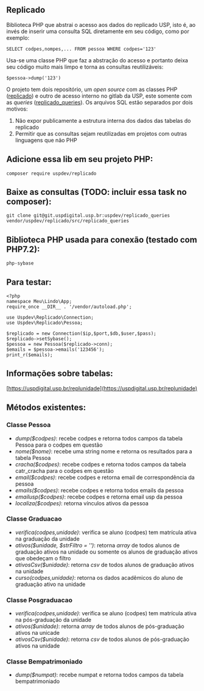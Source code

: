 ## Replicado

Biblioteca PHP que abstrai o acesso aos dados do replicado USP, 
isto é, ao invés de inserir uma consulta SQL diretamente em seu código, 
como por exemplo: 

    SELECT codpes,nompes,... FROM pessoa WHERE codpes='123'

Usa-se uma classe PHP que faz a abstração do acesso e portanto deixa 
seu código muito mais limpo e torna as consultas reutilizáveis:

    $pessoa->dump('123')

O projeto tem dois repositório, um *open source* com as classes PHP 
([replicado](https://github.com/uspdev/replicado)) e outro de acesso interno 
no gitlab da USP, este somente com as *queries* ([replicado_queries](https://git.uspdigital.usp.br/uspdev/replicado_queries)).
Os arquivos SQL estão separados por dois motivos:

 1. Não expor publicamente a estrutura interna dos dados das tabelas do replicado
 2. Permitir que as consultas sejam reutilizadas em projetos com outras linguagens que não PHP

## Adicione essa lib em seu projeto PHP:

    composer require uspdev/replicado

## Baixe as consultas (TODO: incluir essa task no composer):

    git clone git@git.uspdigital.usp.br:uspdev/replicado_queries vendor/uspdev/replicado/src/replicado_queries

## Biblioteca PHP usada para conexão (testado com PHP7.2):

    php-sybase

## Para testar:

    <?php
    namespace Meu\Lindo\App;
    require_once __DIR__ . '/vendor/autoload.php';

    use Uspdev\Replicado\Connection;
    use Uspdev\Replicado\Pessoa;

    $replicado = new Connection($ip,$port,$db,$user,$pass);
    $replicado->setSybase();
    $pessoa = new Pessoa($replicado->conn);
    $emails = $pessoa->emails('123456');
    print_r($emails);

## Informações sobre tabelas:

   [https://uspdigital.usp.br/replunidade](https://uspdigital.usp.br/replunidade)

## Métodos existentes:

### Classe Pessoa 

 - *dump($codpes)*: recebe codpes e retorna todos campos da tabela Pessoa para o codpes em questão
 - *nome($nome)*: recebe uma string nome e retorna os resultados para a tabela Pessoa
 - *cracha($codpes)*: recebe codpes e retorna todos campos da tabela catr_cracha para o codpes em questão 
 - *email($codpes)*: recebe codpes e retorna email de correspondência da pessoa
 - *emails($codpes)*: recebe codpes e retorna todos emails da pessoa
 - *emailusp($codpes)*: recebe codpes e retorna email usp da pessoa
 - *localiza($codpes)*: retorna vínculos ativos da pessoa
 
### Classe Graduacao

 - *verifica($codpes,$unidade)*: verifica se aluno (codpes) tem matrícula ativa na graduação da unidade
 - *ativos($unidade, $strFiltro = '')*: retorna *array* de todos alunos de graduação ativos na unidade ou somente os alunos de graduação ativos que obedeçam o filtro
 - *ativosCsv($unidade)*: retorna *csv* de todos alunos de graduação ativos na unidade
 - *curso($codpes,$unidade)*: retorna os dados acadêmicos do aluno de graduação ativo na unidade
 
### Classe Posgraduacao

 - *verifica($codpes,$unidade)*: verifica se aluno (codpes) tem matrícula ativa na pós-graduação da unidade
 - *ativos($unidade)*: retorna *array* de todos alunos de pós-graduação ativos na unicade
 - *ativosCsv($unidade)*: retorna *csv* de todos alunos de pós-graduação ativos na unidade
 
 ### Classe Bempatrimoniado

 - *dump($numpat)*: recebe numpat e retorna todos campos da tabela bempatrimoniado
 
 
